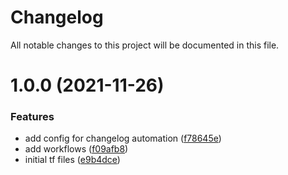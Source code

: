 # Changelog

All notable changes to this project will be documented in this file.

# 1.0.0 (2021-11-26)


### Features

* add config for changelog automation ([f78645e](https://github.com/horuscoding/infra-athena/commit/f78645ea81367c9f6a1d7590c067d0a5aab785e5))
* add workflows ([f09afb8](https://github.com/horuscoding/infra-athena/commit/f09afb80a1d1f7aad9e0a808debcba6c1c0494c0))
* initial tf files ([e9b4dce](https://github.com/horuscoding/infra-athena/commit/e9b4dce3c00dd23e9557876b911f12ceaa3add38))
